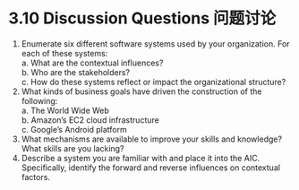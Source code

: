3.10 Discussion Questions 问题讨论
===

1. Enumerate six different software systems used by your organization. For each of these systems:  
  a. What are the contextual influences?  
  b. Who are the stakeholders?  
  c. How do these systems reflect or impact the organizational structure?
2. What kinds of business goals have driven the construction of the following:  
  a. The World Wide Web  
  b. Amazon’s EC2 cloud infrastructure  
  c. Google’s Android platform
3. What mechanisms are available to improve your skills and knowledge? What skills are you lacking?
4. Describe a system you are familiar with and place it into the AIC. Specifically, identify the forward and reverse influences on contextual factors.